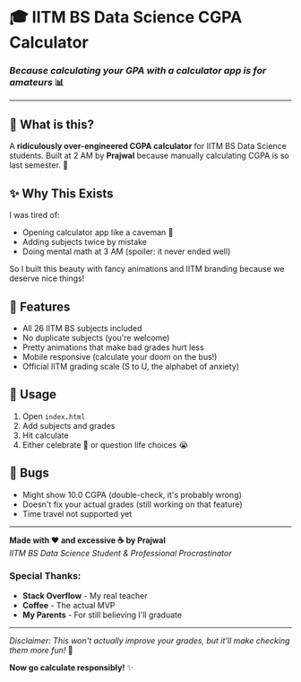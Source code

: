 # 🎓 IITM BS Data Science CGPA Calculator

### *Because calculating your GPA with a calculator app is for amateurs* 📊

---

## 🤯 What is this?

A **ridiculously over-engineered CGPA calculator** for IITM BS Data Science students. Built at 2 AM by **Prajwal** because manually calculating CGPA is so last semester. 🚀

## ✨ Why This Exists

I was tired of:
- Opening calculator app like a caveman 🦕
- Adding subjects twice by mistake
- Doing mental math at 3 AM (spoiler: it never ended well)

So I built this beauty with fancy animations and IITM branding because we deserve nice things! 

## 🎪 Features

- All 26 IITM BS subjects included
- No duplicate subjects (you're welcome)
- Pretty animations that make bad grades hurt less
- Mobile responsive (calculate your doom on the bus!)
- Official IITM grading scale (S to U, the alphabet of anxiety)

## 🚀 Usage

1. Open `index.html`
2. Add subjects and grades
3. Hit calculate
4. Either celebrate 🎉 or question life choices 😭

## 🐛 Bugs

- Might show 10.0 CGPA (double-check, it's probably wrong)
- Doesn't fix your actual grades (still working on that feature)
- Time travel not supported yet

---

**Made with ❤️ and excessive ☕ by Prajwal**  
*IITM BS Data Science Student & Professional Procrastinator*

### Special Thanks:
- **Stack Overflow** - My real teacher
- **Coffee** - The actual MVP
- **My Parents** - For still believing I'll graduate

---

*Disclaimer: This won't actually improve your grades, but it'll make checking them more fun!* 🎯

**Now go calculate responsibly!** ✨
